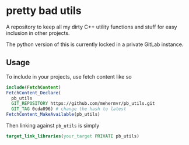 # pretty bad utils

A repository to keep all my dirty C++ utility functions and stuff for easy inclusion
in other projects.

The python version of this is currently locked in a private GitLab instance.

## Usage

To include in your projects, use fetch content like so

```cmake
include(FetchContent)
FetchContent_Declare(
  pb_utils
  GIT_REPOSITORY https://github.com/mehermvr/pb_utils.git
  GIT_TAG 0cda096) # change the hash to latest
FetchContent_MakeAvailable(pb_utils)
```

Then linking against `pb_utils` is simply

```cmake
target_link_libraries(your_target PRIVATE pb_utils)
```
